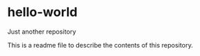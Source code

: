 # hello-world
Just another repository


This is a readme file to describe the contents of this repository.
